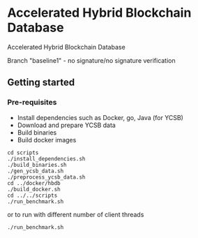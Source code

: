 # Accelerated Hybrid Blockchain Database

Accelerated Hybrid Blockchain Database

Branch "baseline1" - no signature/no signature verification

## Getting started

### Pre-requisites

- Install dependencies such as Docker, go, Java (for YCSB)
- Download and prepare YCSB data
- Build binaries
- Build docker images

```
cd scripts
./install_dependencies.sh
./build_binaries.sh
./gen_ycsb_data.sh 
./preprocess_ycsb_data.sh
cd ../docker/hbdb
./build_docker.sh
cd ../../scripts
./run_benchmark.sh
```

or to run with different number of client threads

```
./run_benchmark.sh
```